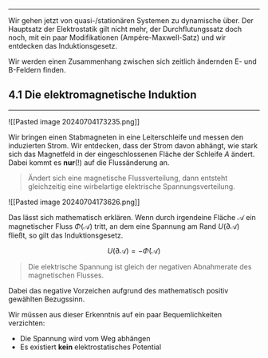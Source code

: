 ***

Wir gehen jetzt von quasi-/stationären Systemen zu dynamische über. Der Hauptsatz der Elektrostatik gilt nicht mehr, der Durchflutungssatz doch noch, mit ein paar Modifikationen (Ampére-Maxwell-Satz) und wir entdecken das Induktionsgesetz.

Wir werden einen Zusammenhang zwischen sich zeitlich ändernden E- und B-Feldern finden.

## 4.1 Die elektromagnetische Induktion
***

![[Pasted image 20240704173235.png]]

Wir bringen einen Stabmagneten in eine Leiterschleife und messen den induzierten Strom. Wir entdecken, dass der Strom davon abhängt, wie stark sich das Magnetfeld in der eingeschlossenen Fläche der Schleife $A$ ändert. Dabei kommt es **nur**(!) auf die Flussänderung an.

>Ändert sich eine magnetische Flussverteilung, dann entsteht gleichzeitig eine wirbelartige elektrische Spannungsverteilung.

![[Pasted image 20240704173626.png]]

Das lässt sich mathematisch erklären. Wenn durch irgendeine Fläche $\mathcal{A}$ ein magnetischer Fluss $\Phi(\mathcal{A})$ tritt, an dem eine Spannung am Rand $U(\partial \mathcal{A})$ fließt, so gilt das Induktionsgesetz.

$$
U(\partial \mathcal{A})=-\dot{\Phi}(\mathcal{A})
$$

> Die elektrische Spannung ist gleich der negativen Abnahmerate des magnetischen Flusses.

Dabei das negative Vorzeichen aufgrund des mathematisch positiv gewählten Bezugssinn.

Wir müssen aus dieser Erkenntnis auf ein paar Bequemlichkeiten verzichten:
* Die Spannung wird vom Weg abhängen
* Es existiert **kein** elektrostatisches Potential
